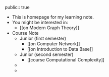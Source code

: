 public:: true

- This is homepage for my learning note.
- You might be interested in:
	- [[on Modern Graph Theory]]
- Course Note
	- Junior (first semester)
		- [[on Computer Network]]
		- [[on Introduction to Data Base]]
	- Junior (second semester)
		- [[course Computational Complexity]]
	-
	-